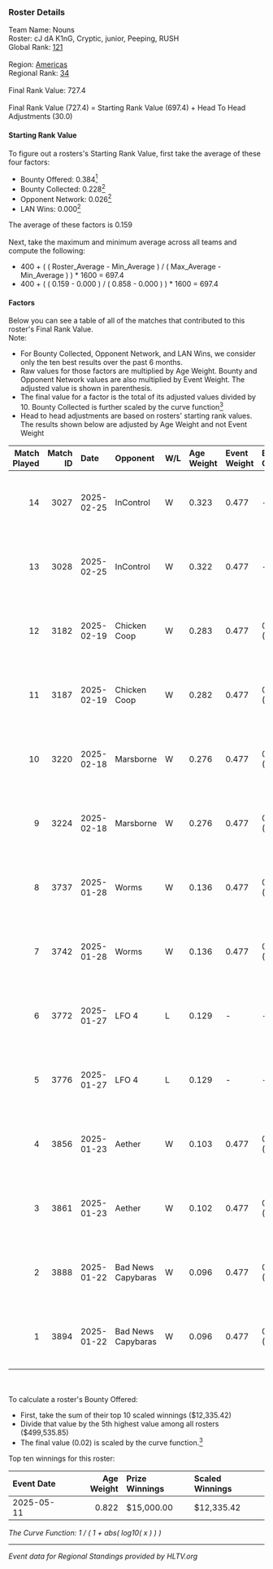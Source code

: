 ### Roster Details<br />
Team Name: Nouns<br />
Roster: cJ dA K1nG, Cryptic, junior, Peeping, RUSH<br />
Global Rank: [121](../../standings_global_2025_07_07.md)<br />
<br />
Region: [Americas]( ../../standings_americas_2025_07_07.md)<br />
Regional Rank: [34]( ../../standings_americas_2025_07_07.md)<br />
<br />
Final Rank Value:  727.4<br />
<br />
Final Rank Value (727.4) = Starting Rank Value (697.4) + Head To Head Adjustments (30.0)<br />

#### Starting Rank Value<br />
To figure out a rosters's Starting Rank Value, first take the average of these four factors:<br />
- Bounty Offered: 0.384[<sup>1</sup>](#table2)
- Bounty Collected: 0.228[<sup>2</sup>](#table1)
- Opponent Network: 0.026[<sup>2</sup>](#table1)
- LAN Wins: 0.000[<sup>2</sup>](#table1)

The average of these factors is 0.159<br />
<br />
Next, take the maximum and minimum average across all teams and compute the following:<br />
- 400 + ( ( Roster_Average - Min_Average ) / ( Max_Average - Min_Average ) ) * 1600 = 697.4
- 400 + ( ( 0.159 - 0.000 ) / ( 0.858 - 0.000 ) ) * 1600 = 697.4


#### Factors<br />
Below you can see a table of all of the matches that contributed to this roster's Final Rank Value.<br />
Note:<br />

- For Bounty Collected, Opponent Network, and LAN Wins, we consider only the ten best results over the past 6 months.
- Raw values for those factors are multiplied by Age Weight. Bounty and Opponent Network values are also multiplied by Event Weight. The adjusted value is shown in parenthesis.
- The final value for a factor is the total of its adjusted values divided by 10. Bounty Collected is further scaled by the curve function[<sup>3</sup>](#curveFunction)
- Head to head adjustments are based on rosters' starting rank values. The results shown below are adjusted by Age Weight and not Event Weight
<span id="table1"></span><br />


| Match Played | Match ID | Date       | Opponent           | W/L | Age Weight | Event Weight | Bounty Collected | Opponent Network | LAN Wins  | H2H Adj. | Roster                                     |
| -: | -: | :- | :- | :- | :- | :- | :- | :- | :- | -: | :- |
|           14 |     3027 | 2025-02-25 | InControl          | W   | 0.323      | 0.477        | -                | 0.075 (0.012)    | 0 (0.000) |     2.37 | cJ dA K1nG, Cryptic, junior, Peeping, RUSH |
|           13 |     3028 | 2025-02-25 | InControl          | W   | 0.322      | 0.477        | -                | 0.075 (0.012)    | 0 (0.000) |     2.42 | cJ dA K1nG, Cryptic, junior, Peeping, RUSH |
|           12 |     3182 | 2025-02-19 | Chicken Coop       | W   | 0.283      | 0.477        | 0.001 (0.000)    | 0.207 (0.028)    | 0 (0.000) |     3.97 | cJ dA K1nG, Cryptic, junior, Peeping, RUSH |
|           11 |     3187 | 2025-02-19 | Chicken Coop       | W   | 0.282      | 0.477        | 0.001 (0.000)    | 0.207 (0.028)    | 0 (0.000) |     4.07 | cJ dA K1nG, Cryptic, junior, Peeping, RUSH |
|           10 |     3220 | 2025-02-18 | Marsborne          | W   | 0.276      | 0.477        | 0.013 (0.002)    | 0.486 (0.064)    | 0 (0.000) |     5.55 | cJ dA K1nG, Cryptic, junior, Peeping, RUSH |
|            9 |     3224 | 2025-02-18 | Marsborne          | W   | 0.276      | 0.477        | 0.013 (0.002)    | 0.486 (0.064)    | 0 (0.000) |     5.67 | cJ dA K1nG, Cryptic, junior, Peeping, RUSH |
|            8 |     3737 | 2025-01-28 | Worms              | W   | 0.136      | 0.477        | 0.001 (0.000)    | -                | 0 (0.000) |     1.65 | cJ dA K1nG, Cryptic, junior, Peeping, RUSH |
|            7 |     3742 | 2025-01-28 | Worms              | W   | 0.136      | 0.477        | 0.001 (0.000)    | -                | 0 (0.000) |     1.66 | cJ dA K1nG, Cryptic, junior, Peeping, RUSH |
|            6 |     3772 | 2025-01-27 | LFO 4              | L   | 0.129      | -            | -                | -                | -         |    -1.59 | cJ dA K1nG, Cryptic, junior, Peeping, RUSH |
|            5 |     3776 | 2025-01-27 | LFO 4              | L   | 0.129      | -            | -                | -                | -         |    -1.61 | cJ dA K1nG, Cryptic, junior, Peeping, RUSH |
|            4 |     3856 | 2025-01-23 | Aether             | W   | 0.103      | 0.477        | 0.002 (0.000)    | 0.346 (0.017)    | 0 (0.000) |     1.48 | cJ dA K1nG, Cryptic, junior, Peeping, RUSH |
|            3 |     3861 | 2025-01-23 | Aether             | W   | 0.102      | 0.477        | 0.002 (0.000)    | 0.346 (0.017)    | 0 (0.000) |     1.49 | cJ dA K1nG, Cryptic, junior, Peeping, RUSH |
|            2 |     3888 | 2025-01-22 | Bad News Capybaras | W   | 0.096      | 0.477        | 0.003 (0.000)    | 0.186 (0.009)    | -         |     1.43 | cJ dA K1nG, Cryptic, junior, Peeping, RUSH |
|            1 |     3894 | 2025-01-22 | Bad News Capybaras | W   | 0.096      | 0.477        | 0.003 (0.000)    | 0.186 (0.008)    | -         |     1.43 | cJ dA K1nG, Cryptic, junior, Peeping, RUSH |

<br />
<span id="table2"></span><br />
To calculate a roster's Bounty Offered:<br />

- First, take the sum of their top 10 scaled winnings ($12,335.42)
- Divide that value by the 5th highest value among all rosters ($499,535.85)
- The final value (0.02) is scaled by the curve function.[<sup>3</sup>](#curveFunction)

Top ten winnings for this roster:<br />

| Event Date | Age Weight | Prize Winnings | Scaled Winnings |
| :- | -: | :- | :- |
| 2025-05-11 |      0.822 | $15,000.00     | $12,335.42      |


<span id="curveFunction"></span>_The Curve Function: 1 / ( 1 + abs( log10( x ) ) )_<br />

---
_Event data for Regional Standings provided by HLTV.org_<br />
